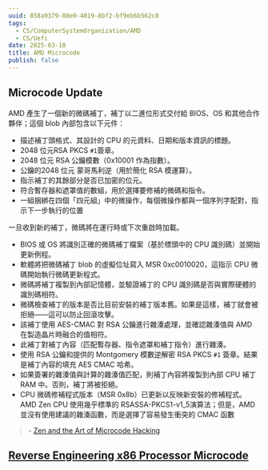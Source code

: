```yaml
---
uuid: 858a9379-80e0-4019-8bf2-bf9eb6b562c8
tags:
  - CS/ComputerSystemOrganization/AMD
  - CS/Uefi
date: 2025-03-10
title: AMD Microcode
publish: false
---
```

## Microcode Update
AMD 產生了一個新的微碼補丁，補丁以二進位形式交付給 BIOS、OS 和其他合作夥伴；這個 blob 內部包含以下元件：
- 描述補丁頭格式、其設計的 CPU 的元資料、日期和版本資訊的標題。
- 2048 位元RSA PKCS `#1`簽章。
- 2048 位元 RSA 公鑰模數（0x10001 作為指數）。
- 公鑰的2048 位元 蒙哥馬利逆（用於簡化 RSA 模運算）。
- 指示補丁的其餘部分是否已加密的位元。
- 符合暫存器和遮罩值的數組，用於選擇要修補的微碼和指令。
- 一組捆綁在四個「四元組」中的微操作，每個微操作都與一個序列字配對，指示下一步執行的位置

一旦收到新的補丁，微碼將在運行時或下次重啟時加載。
- BIOS 或 OS 將識別正確的微碼補丁檔案（基於標頭中的 CPU 識別碼）並開始更新例程。
- 軟體將把微碼補丁 blob 的虛擬位址寫入 MSR 0xc0010020，這指示 CPU 微碼開始執行微碼更新程式。
- 微碼將補丁複製到內部記憶體，並驗證補丁的 CPU 識別碼是否與實際硬體的識別碼相符。
- 微碼檢查補丁的版本是否比目前安裝的補丁版本舊。如果是這樣，補丁就會被拒絕——這可以防止回滾攻擊。
- 該補丁使用 AES-CMAC 對 RSA 公鑰進行雜湊處理，並確認雜湊值與 AMD 在製造晶片時融合的值相符。
- 此補丁對補丁內容（匹配暫存器、指令遮罩和補丁指令）進行雜湊。
- 使用 RSA 公鑰和提供的 Montgomery 模數逆解密 RSA PKCS `#1` 簽章。結果是補丁內容的填充 AES CMAC 哈希。
- 如果簽署的雜湊值與計算的雜湊值匹配，則補丁內容將複製到內部 CPU 補丁 RAM 中。否則，補丁將被拒絕。
- CPU 微碼修補程式版本（MSR 0x8b）已更新以反映新安裝的修補程式。
AMD Zen CPU 使用幾乎標準的 RSASSA-PKCS1-v1_5演算法；但是，AMD並沒有使用建議的雜湊函數，而是選擇了容易發生衝突的 CMAC 函數

> \- [Zen and the Art of Microcode Hacking](https://bughunters.google.com/blog/5424842357473280/zen-and-the-art-of-microcode-hacking)

## [Reverse Engineering x86 Processor Microcode](CS/ComputerSystemOrganization/ReverseEngineeringX86ProcessorMicrocode.pdf)
